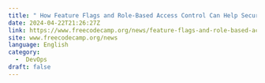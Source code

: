 ```yaml
---
title: " How Feature Flags and Role-Based Access Control Can Help Secure Your DevOps Process "
date: 2024-04-22T21:26:27Z
link: https://www.freecodecamp.org/news/feature-flags-and-role-based-access-control-devops/?utm_medium=RSS&utm_source=news.12bit.vn
site: www.freecodecamp.org/news
language: English
category:
  -  DevOps 
draft: false
---
```

